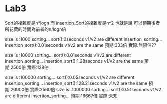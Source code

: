 # Lab3
Sort的複雜度是n*logn
而 insertion_Sort的複雜度是n^2
也就是說 可以預期後者所花費的時間為前者的n/logn倍

size is :1000
sorting...
sort():0seconds
v1/v2 are different
insertion_sorting...
insertion_sort():0.01seconds
v1/v2 are the same
預期:333倍
實際:無限倍??

size is :10000
sorting...
sort():0.01seconds
v1/v2 are different
insertion_sorting...
insertion_sort():1.28seconds
v1/v2 are the same
預期:2500倍
實際:128倍

size is :100000
sorting...
sort():0.05seconds
v1/v2 are different
insertion_sorting...
insertion_sort():128.21seconds
v1/v2 are the same
預期:20000倍
實際:2560倍
size is :1000000
sorting...
sort():0.51seconds
v1/v2 are different
insertion_sorting...
預期:16667倍
實際:未知
